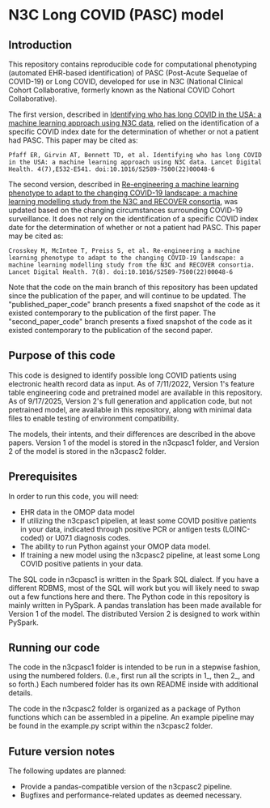 # N3C Long COVID (PASC) model

## Introduction

This repository contains reproducible code for computational phenotyping (automated EHR-based identification) of PASC (Post-Acute Sequelae of COVID-19) or Long COVID, developed for use in N3C (National Clinical Cohort Collaborative, formerly known as the National COVID Cohort Collaborative). 

The first version, described in [Identifying who has long COVID in the USA: a machine learning approach using N3C data](https://www.thelancet.com/journals/landig/article/PIIS2589-7500(22)00048-6/fulltext), relied on the identification of a specific COVID index date for the determination of whether or not a patient had PASC. This paper may be cited as:

    Pfaff ER, Girvin AT, Bennett TD, et al. Identifying who has long COVID in the USA: a machine learning approach using N3C data. Lancet Digital Health. 4(7),E532-E541. doi:10.1016/S2589-7500(22)00048-6

The second version, described in [Re-engineering a machine learning phenotype to adapt to the changing COVID-19 landscape: a machine learning modelling study from the N3C and RECOVER consortia](https://www.thelancet.com/journals/landig/article/PIIS2589-7500(25)00069-X/fulltext), was updated based on the changing circumstances surrounding COVID-19 surveillance. It does not rely on the identification of a specific COVID index date for the determination of whether or not a patient had PASC. This paper may be cited as:

    Crosskey M, McIntee T, Preiss S, et al. Re-engineering a machine learning phenotype to adapt to the changing COVID-19 landscape: a machine learning modelling study from the N3C and RECOVER consortia. Lancet Digital Health. 7(8). doi:10.1016/S2589-7500(22)00048-6

Note that the code on the main branch of this repository has been updated since the publication of the paper, and will continue to be updated. The "published_paper_code" branch presents a fixed snapshot of the code as it existed contemporary to the publication of the first paper. The "second_paper_code" branch presents a fixed snapshot of the code as it existed contemporary to the publication of the second paper.

## Purpose of this code
This code is designed to identify possible long COVID patients using electronic health record data as input. As of 7/11/2022, Version 1's feature table engineering code and pretrained model are available in this repository. As of 9/17/2025, Version 2's full generation and application code, but not pretrained model, are available in this repository, along with minimal data files to enable testing of environment compatibility.

The models, their intents, and their differences are described in the above papers. Version 1 of the model is stored in the n3cpasc1 folder, and Version 2 of the model is stored in the n3cpasc2 folder.

## Prerequisites
In order to run this code, you will need:
* EHR data in the OMOP data model
* If utilizing the n3cpasc1 pipelien, at least some COVID positive patients in your data, indicated through positive PCR or antigen tests (LOINC-coded) or U07.1 diagnosis codes.
* The ability to run Python against your OMOP data model.
* If training a new model using the n3cpasc2 pipeline, at least some Long COVID positive patients in your data.

The SQL code in n3cpasc1 is written in the Spark SQL dialect. If you have a different RDBMS, most of the SQL will work but you will likely need to swap out a few functions here and there. The Python code in this repository is mainly written in PySpark. A pandas translation has been made
available for Version 1 of the model. The distributed Version 2 is designed to work within PySpark.

## Running our code
The code in the n3cpasc1 folder is intended to be run in a stepwise fashion, using the numbered folders. (I.e., first run all the scripts in 1_, then 2_, and so forth.) Each numbered folder has its own README inside with additional details.

The code in the n3cpasc2 folder is organized as a package of Python functions which can be assembled in a pipeline. An example pipeline may be found in the example.py script within the n3cpasc2 folder.

## Future version notes
The following updates are planned:

* Provide a pandas-compatible version of the n3cpasc2 pipeline.
* Bugfixes and performance-related updates as deemed necessary.

